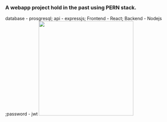 ### A webapp project hold in the past using PERN stack.
database - prosgresql; api - expressjs; Frontend - React; Backend - Nodejs ;password - jwt 
<img src="https://github.com/ilexpwh/Webapp/blob/master/2.jpg" width="300">
